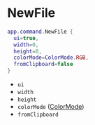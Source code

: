 # NewFile

```lua
app.command.NewFile {
  ui=true,
  width=0,
  height=0,
  colorMode=ColorMode.RGB,
  fromClipboard=false
}
```

* `ui`
* `width`
* `height`
* `colorMode` ([ColorMode](../colormode.md))
* `fromClipboard`

